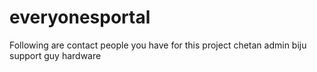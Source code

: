 # everyonesportal
Following are contact people you have for this project
chetan admin
biju  support guy
hardware 
